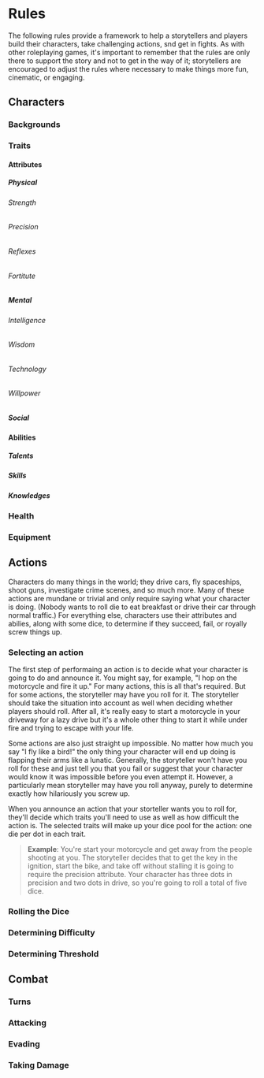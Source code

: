 # Rules
The following rules provide a framework to help a storytellers and players build their characters, take challenging actions, snd get in fights. As with other roleplaying games, it's important to remember that the rules are only there to support the story and not to get in the way of it; storytellers are encouraged to adjust the rules where necessary to make things more fun, cinematic, or engaging.

## Characters
### Backgrounds
### Traits
#### Attributes
##### Physical
###### Strength
###### Precision
###### Reflexes
###### Fortitute
##### Mental
###### Intelligence
###### Wisdom
###### Technology
###### Willpower
##### Social
#### Abilities
##### Talents
##### Skills
##### Knowledges
### Health
### Equipment

## Actions
Characters do many things in the world; they drive cars, fly spaceships, shoot guns, investigate crime scenes, and so much more. Many of these actions are mundane or trivial and only require saying what your character is doing. (Nobody wants to roll die to eat breakfast or drive their car through normal traffic.) For everything else, characters use their attributes and abilies, along with some dice, to determine if they succeed, fail, or royally screw things up.

### Selecting an action
The first step of performaing an action is to decide what your character is going to do and announce it. You might say, for example, "I hop on the motorcycle and fire it up." For many actions, this is all that's required. But for some actions, the storyteller may have you roll for it. The storyteller should take the situation into account as well when deciding whether players should roll. After all, it's really easy to start a motorcycle in your driveway for a lazy drive but it's a whole other thing to start it while under fire and trying to escape with your life.

Some actions are also just straight up impossible. No matter how much you say "I fly like a bird!" the only thing your character will end up doing is flapping their arms like a lunatic. Generally, the storyteller won't have you roll for these and just tell you that you fail or suggest that your character would know it was impossible before you even attempt it. However, a particularly mean storyteller may have you roll anyway, purely to determine exactly how hilariously you screw up.

When you announce an action that your storteller wants you to roll for, they'll decide which traits you'll need to use as well as how difficult the action is. The selected traits will make up your dice pool for the action: one die per dot in each trait.

> **Example**: You're start your motorcycle and get away from the people shooting at you. The storyteller decides that to get the key in the ignition, start the bike, and take off without stalling it is going to require the precision attribute. Your character has three dots in precision and two dots in drive, so you're going to roll a total of five dice.

### Rolling the Dice
<!-- TODO Describe how to roll dice to determine successes. -->

### Determining Difficulty
<!-- TODO Describe how to determine what the difficulty should be -->

### Determining Threshold
<!-- TODO Describe how to determine what the threshold should be, if any. -->

## Combat
### Turns
### Attacking
### Evading
### Taking Damage
